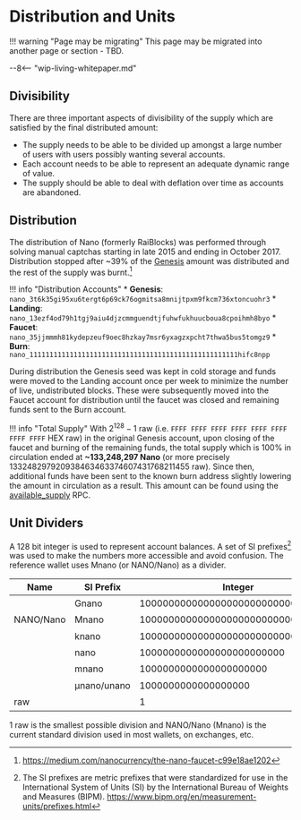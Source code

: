 # Distribution and Units

!!! warning "Page may be migrating"
	This page may be migrated into another page or section - TBD.

--8<-- "wip-living-whitepaper.md"

## Divisibility
There are three important aspects of divisibility of the supply which are satisfied by the final distributed amount:

- The supply needs to be able to be divided up amongst a large number of users with users possibly wanting several accounts.
- Each account needs to be able to represent an adequate dynamic range of value.
- The supply should be able to deal with deflation over time as accounts are abandoned.

## Distribution
The distribution of Nano (formerly RaiBlocks) was performed through solving manual captchas starting in late 2015 and ending in October 2017. Distribution stopped after \~39% of the [Genesis](/glossary#genesis) amount was distributed and the rest of the supply was burnt.[^1]

!!! info "Distribution Accounts"
	* **Genesis**: `nano_3t6k35gi95xu6tergt6p69ck76ogmitsa8mnijtpxm9fkcm736xtoncuohr3` 
	* **Landing**: `nano_13ezf4od79h1tgj9aiu4djzcmmguendtjfuhwfukhuucboua8cpoihmh8byo`
	* **Faucet**: `nano_35jjmmmh81kydepzeuf9oec8hzkay7msr6yxagzxpcht7thwa5bus5tomgz9`
	* **Burn**: `nano_1111111111111111111111111111111111111111111111111111hifc8npp`

During distribution the Genesis seed was kept in cold storage and funds were moved to the Landing account once per week to minimize the number of live, undistributed blocks. These were subsequently moved into the Faucet account for distribution until the faucet was closed and remaining funds sent to the Burn account.

!!! info "Total Supply"
	With $2^{128} - 1$ raw (i.e. `FFFF FFFF FFFF FFFF FFFF FFFF FFFF FFFF` HEX raw) in the original Genesis account, upon closing of the faucet and burning of the remaining funds, the total supply which is 100% in circulation ended at **~133,248,297 Nano** (or more precisely 133248297920938463463374607431768211455 raw). Since then, additional funds have been sent to the known burn address slightly lowering the amount in circulation as a result. This amount can be found using the [available_supply](/commands/rpc-protocol/#available_supply) RPC.

## Unit Dividers
A 128 bit integer is used to represent account balances.  A set of SI prefixes[^2] was used to make the numbers more accessible and avoid confusion.  The reference wallet uses Mnano (or NANO/Nano) as a divider.

| Name          | SI Prefix   | Integer                            | Power
|---------------|-------------|------------------------------------|-------
|               | Gnano       | 1000000000000000000000000000000000 | $10^{33}$
| NANO/Nano     | Mnano       | 1000000000000000000000000000000    | $10^{30}$
|               | knano       | 1000000000000000000000000000       | $10^{27}$
|               |  nano       | 1000000000000000000000000          | $10^{24}$
|               | mnano       | 1000000000000000000000             | $10^{21}$
|               | μnano/unano | 1000000000000000000                | $10^{18}$
| raw           |             | 1                                  | $10^{0}$

1 raw is the smallest possible division and NANO/Nano (Mnano) is the current standard division used in most wallets, on exchanges, etc.

[^1]:https://medium.com/nanocurrency/the-nano-faucet-c99e18ae1202
[^2]:The SI prefixes are metric prefixes that were standardized for use in the International System of Units (SI) by the International Bureau of Weights and Measures (BIPM). https://www.bipm.org/en/measurement-units/prefixes.html
